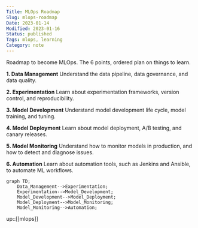 ```yaml
---
Title: MLOps Roadmap
Slug: mlops-roadmap
Date: 2023-01-14
Modified: 2023-01-16
Status: published
Tags: mlops, learning 
Category: note
---
```

Roadmap to become MLOps. The 6 points, ordered plan on things to learn.

**1.  Data Management**
Understand the data pipeline, data governance, and data quality.

**2.  Experimentation**
Learn about experimentation frameworks, version control, and reproducibility.

**3.  Model Development**
Understand model development life cycle, model training, and tuning.

**4.  Model Deployment**
Learn about model deployment, A/B testing, and canary releases.

**5.  Model Monitoring**
Understand how to monitor models in production, and how to detect and diagnose issues.

**6.  Automation**
Learn about automation tools, such as Jenkins and Ansible, to automate ML workflows.

```mermaid
graph TD;
    Data_Management-->Experimentation;
    Experimentation-->Model_Development;
    Model_Development-->Model_Deployment;
    Model_Deployment-->Model_Monitoring;
    Model_Monitoring-->Automation;

```

up::[[mlops]]
